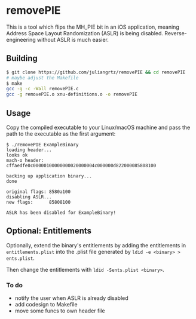 # removePIE

This is a tool which flips the MH_PIE bit in an iOS application, meaning Address Space Layout Randomization (ASLR) is being disabled. Reverse-engineering without ASLR is much easier.

## Building

```bash
$ git clone https://github.com/juliangrtz/removePIE && cd removePIE
# maybe adjust the Makefile
$ make
gcc -g -c -Wall removePIE.c
gcc -g removePIE.o xnu-definitions.o -o removePIE 
```

## Usage

Copy the compiled executable to your Linux/macOS machine and pass the path to the executable as the first argument:

```
$ ./removePIE ExampleBinary
loading header...
looks ok
mach-o header: cffaedfe0c00000100000000020000004c000000d822000085808100

backing up application binary...
done

original flags: 8580a100
disabling ASLR...
new flags:      85808100

ASLR has been disabled for ExampleBinary!
```

## Optional: Entitlements

Optionally, extend the binary's entitlements by adding the entitlements in `entitlements.plist` into the .plist file generated by `ldid -e <binary> > ents.plist`.

Then change the entitlements with `ldid -Sents.plist <binary>`.

### To do

- notify the user when ASLR is already disabled
- add codesign to Makefile
- move some funcs to own header file

